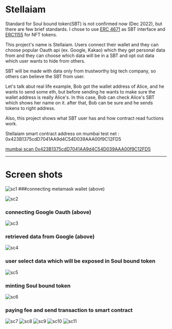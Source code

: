 # Stellaiam 

Standard for Soul bound token(SBT) is not confirmed now (Dec 2022), but there are few brief standards. 
I chose to use [ERC 4671](https://eips.ethereum.org/EIPS/eip-4671) as SBT interface and [ERC1155](https://eips.ethereum.org/EIPS/eip-1155) for NFT tokens.

This project's name is Stellaiam. Users connect their wallet and they can choose popular Oauth api (ex. Google, Kakao) which they get personal data from and they can choose which data will be in a SBT and opt out data which user wants to hide from others.

SBT will be made with data only from trustworthy big tech company, so others can believe the SBT from user. 


Let's talk abut real life example, Bob got the wallet address of Alice, and he wants to send some eth, but before sending he wants to make sure the wallet address is really Alice's. In this case, Bob can check Alice's SBT which shows her name on it. after that, Bob can be sure and he sends tokens to right address. 

Also, this project shows what SBT user has and how contract read fuctions work.

Stellaiam smart contract address on mumbai test net : 0x423B1375cdD7041AA9d4C54D039AAA00f9C12FD5

[mumbai scan 0x423B1375cdD7041AA9d4C54D039AAA00f9C12FD5](https://mumbai.polygonscan.com/address/0x423b1375cdd7041aa9d4c54d039aaa00f9c12fd5)
***
# Screen shots

![sc1](http://jacob-yo.net/wp-content/uploads/2023/01/sc1.png)
###connecting metamask wallet (above)

![sc2](http://jacob-yo.net/wp-content/uploads/2023/01/sc2.png)
### connecting Google Oauth (above)

![sc3](http://jacob-yo.net/wp-content/uploads/2023/01/sc3.png)
### retrieved data from Google (above)

![sc4](http://jacob-yo.net/wp-content/uploads/2023/01/sc4.png)
### user select data which will be exposed in Soul bound token

![sc5](http://jacob-yo.net/wp-content/uploads/2023/01/sc5.png)
### minting Soul bound token

![sc6](http://jacob-yo.net/wp-content/uploads/2023/01/sc6.png)
### paying fee and send transaction to smart contract

![sc7](http://jacob-yo.net/wp-content/uploads/2023/01/sc7.png)
![sc8](http://jacob-yo.net/wp-content/uploads/2023/01/sc8.png)
![sc9](http://jacob-yo.net/wp-content/uploads/2023/01/sc9.png)
![sc10](http://jacob-yo.net/wp-content/uploads/2023/01/sc10.png)
![sc11](http://jacob-yo.net/wp-content/uploads/2023/01/sc11.png)

